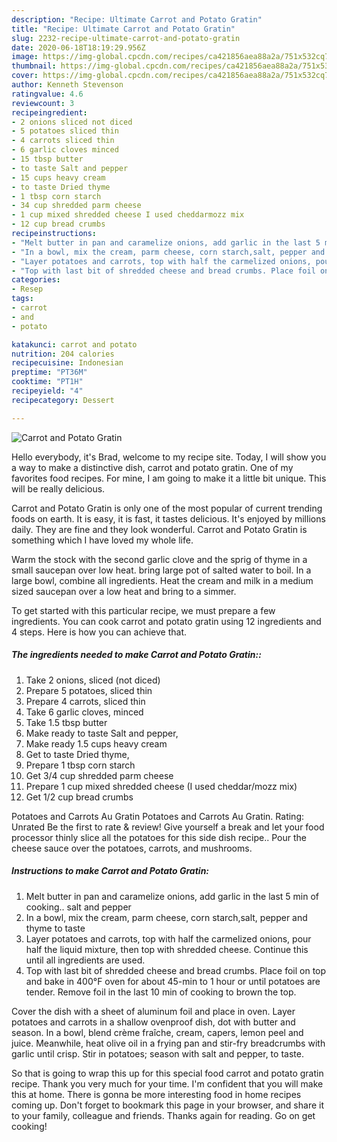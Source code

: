 ```yaml
---
description: "Recipe: Ultimate Carrot and Potato Gratin"
title: "Recipe: Ultimate Carrot and Potato Gratin"
slug: 2232-recipe-ultimate-carrot-and-potato-gratin
date: 2020-06-18T18:19:29.956Z
image: https://img-global.cpcdn.com/recipes/ca421856aea88a2a/751x532cq70/carrot-and-potato-gratin-recipe-main-photo.jpg
thumbnail: https://img-global.cpcdn.com/recipes/ca421856aea88a2a/751x532cq70/carrot-and-potato-gratin-recipe-main-photo.jpg
cover: https://img-global.cpcdn.com/recipes/ca421856aea88a2a/751x532cq70/carrot-and-potato-gratin-recipe-main-photo.jpg
author: Kenneth Stevenson
ratingvalue: 4.6
reviewcount: 3
recipeingredient:
- 2 onions sliced not diced
- 5 potatoes sliced thin
- 4 carrots sliced thin
- 6 garlic cloves minced
- 15 tbsp butter
- to taste Salt and pepper
- 15 cups heavy cream
- to taste Dried thyme
- 1 tbsp corn starch
- 34 cup shredded parm cheese
- 1 cup mixed shredded cheese I used cheddarmozz mix
- 12 cup bread crumbs
recipeinstructions:
- "Melt butter in pan and caramelize onions, add garlic in the last 5 min of cooking.. salt and pepper"
- "In a bowl, mix the cream, parm cheese, corn starch,salt, pepper and thyme to taste"
- "Layer potatoes and carrots, top with half the carmelized onions, pour half the liquid mixture, then top with shredded cheese. Continue this until all ingredients are used."
- "Top with last bit of shredded cheese and bread crumbs. Place foil on top and bake in 400°F oven for about 45-min to 1 hour or until potatoes are tender. Remove foil in the last 10 min of cooking to brown the top."
categories:
- Resep
tags:
- carrot
- and
- potato

katakunci: carrot and potato
nutrition: 204 calories
recipecuisine: Indonesian
preptime: "PT36M"
cooktime: "PT1H"
recipeyield: "4"
recipecategory: Dessert

---
```



![Carrot and Potato Gratin](https://img-global.cpcdn.com/recipes/ca421856aea88a2a/751x532cq70/carrot-and-potato-gratin-recipe-main-photo.jpg)

Hello everybody, it's Brad, welcome to my recipe site. Today, I will show you a way to make a distinctive dish, carrot and potato gratin. One of my favorites food recipes. For mine, I am going to make it a little bit unique. This will be really delicious.

Carrot and Potato Gratin is only one of the most popular of current trending foods on earth. It is easy, it is fast, it tastes delicious. It's enjoyed by millions daily. They are fine and they look wonderful. Carrot and Potato Gratin is something which I have loved my whole life.

Warm the stock with the second garlic clove and the sprig of thyme in a small saucepan over low heat. bring large pot of salted water to boil. In a large bowl, combine all ingredients. Heat the cream and milk in a medium sized saucepan over a low heat and bring to a simmer.


To get started with this particular recipe, we must prepare a few ingredients. You can cook carrot and potato gratin using 12 ingredients and 4 steps. Here is how you can achieve that.

##### The ingredients needed to make Carrot and Potato Gratin::

1. Take 2 onions, sliced (not diced)
1. Prepare 5 potatoes, sliced thin
1. Prepare 4 carrots, sliced thin
1. Take 6 garlic cloves, minced
1. Take 1.5 tbsp butter
1. Make ready to taste Salt and pepper,
1. Make ready 1.5 cups heavy cream
1. Get to taste Dried thyme,
1. Prepare 1 tbsp corn starch
1. Get 3/4 cup shredded parm cheese
1. Prepare 1 cup mixed shredded cheese (I used cheddar/mozz mix)
1. Get 1/2 cup bread crumbs


Potatoes and Carrots Au Gratin Potatoes and Carrots Au Gratin. Rating: Unrated Be the first to rate &amp; review! Give yourself a break and let your food processor thinly slice all the potatoes for this side dish recipe.. Pour the cheese sauce over the potatoes, carrots, and mushrooms. 

##### Instructions to make Carrot and Potato Gratin:

1. Melt butter in pan and caramelize onions, add garlic in the last 5 min of cooking.. salt and pepper
1. In a bowl, mix the cream, parm cheese, corn starch,salt, pepper and thyme to taste
1. Layer potatoes and carrots, top with half the carmelized onions, pour half the liquid mixture, then top with shredded cheese. Continue this until all ingredients are used.
1. Top with last bit of shredded cheese and bread crumbs. Place foil on top and bake in 400°F oven for about 45-min to 1 hour or until potatoes are tender. Remove foil in the last 10 min of cooking to brown the top.


Cover the dish with a sheet of aluminum foil and place in oven. Layer potatoes and carrots in a shallow ovenproof dish, dot with butter and season. In a bowl, blend crème fraîche, cream, capers, lemon peel and juice. Meanwhile, heat olive oil in a frying pan and stir-fry breadcrumbs with garlic until crisp. Stir in potatoes; season with salt and pepper, to taste. 

So that is going to wrap this up for this special food carrot and potato gratin recipe. Thank you very much for your time. I'm confident that you will make this at home. There is gonna be more interesting food in home recipes coming up. Don't forget to bookmark this page in your browser, and share it to your family, colleague and friends. Thanks again for reading. Go on get cooking!
